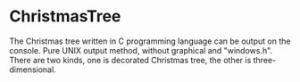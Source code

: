 # ChristmasTree
The Christmas tree written in C programming language can be output on the console. Pure UNIX output method, without graphical and "windows.h". There are two kinds, one is decorated Christmas tree, the other is three-dimensional.
